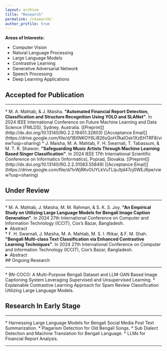 ```yaml
---
layout: archive
title: "Research"
permalink: /research/
author_profile: true
---
```

<b>Areas of Interests:</b>
* Computer Vision
* Natural Language Processing
* Large Language Models
* Contrastive Learning
* Generative Adversarial Network
* Speech Processing
* Deep Learning Applications
  
## Accepted for Publication
<hr>
* <a style="text-decoration=none;">M. A. Mahtab</a>, & J. Maisha. <b>"Automated Financial Report Detection, Classification and Structure Recognition Using YOLO and SLANet"</b>. In 2024 IEEE International Conference on Future Machine Learning and Data Science (FMLDS), Sydney, Australia. [[Preprint]](http://dx.doi.org/10.13140/RG.2.2.19451.32803) [[Acceptance Email]](https://drive.google.com/file/d/18XNKOY6Ll826sQoH7AaIOsk1XzEHTRF8/view?usp=sharing) 
* J. Maisha, <a style="text-decoration=none;">M. A. Mahtab</a>, F. H. Swarnali, T. Tabassum, & M. T. R. Shawon. <b>"Safeguarding Music Artists Through Machine Learning Based Singer Classification"</b>. In 2024 IEEE 17th International Scientific Conference on Informatics (Informatics), Poprad, Slovakia. [[Preprint]](http://dx.doi.org/10.13140/RG.2.2.31083.55849) [[Acceptance Email]](https://drive.google.com/file/d/1vWjRKvOUYLkVuTLlpJtjd47cj0WEJ6pe/view?usp=sharing) 
  
## Under Review
<hr>
* <a style="text-decoration=none;">M. A. Mahtab</a>, J. Maisha, M. M. Rahman, & S. K. S. Joy. <b>"An Empirical Study on Utilizing Large Language Models for Bengali Image Caption Generation"</b>. In 2024 27th International Conference on Computer and Information Technology (ICCIT), Cox’s Bazar, Bangladesh.
<details>
<summary>Abstract</summary>
<span style="text-align:justify; display:block;">
<font size="3">
An exemplary caption not only describes what is happening in a particular image but also denotes intricate traditional objects in the image by their local representative terms through which the native speakers can recognize the object in question. A caption that fails to accomplish the latter is not effective in conveying proper utility. To ensure caption locality, we aim to explore the potential of Large Language Models (LLM) in Bengali image captioning, which have lately shown promising results in English language caption generation. As a first for the Bengali language, we utilized CLIP (Contrastive Language-Image Pre-training) encodings as a prefix to the captions by employing a mapping network, followed by fine-tuning BanglaGPT, a Bengali pre-trained large language model to generate the image captions. Furthermore, we explored vision transformer-based encoders (ViT, Swin) with BanglaGPT as the decoder. The best BanglaGPT-based model outperformed the current benchmark results, with BLEU-1, BLEU-2, BLEU-3, BLEU-4, METEOR, and CIDEr scores of 70.2, 63.9, 58.8, 54.3, 39.2, and 95.9 on the BanglaLekha dataset and 82.4, 76.8, 71.9, 67.4, 36.6, and 76.9 on the BNature dataset.
</font>
</span><br>
</details>
* F. H. Swarnali, J. Maisha, <a style="text-decoration=none;">M. A. Mahtab</a>, M. S. I. Iftikar, & F. M. Shah. <b>"Bengali Multi-class Text Classification via Enhanced Contrastive Learning Techniques"</b>. In 2024 27th International Conference on Computer and Information Technology (ICCIT), Cox’s Bazar, Bangladesh.
<details>
<summary>Abstract</summary>
<span style="text-align:justify; display:block;">
<font size="3">
Bengali, one of South Asia's most frequently spoken languages, poses substantial difficulties in tasks such as sentiment analysis and other forms of text classification due to its intricate grammatical structure. This is not just vital for protecting mental health through precise sentiment analysis, but it also has broader ramifications in sectors where accurately discriminating between fine-grained meanings is critical. Improving classification methods to address these subtle distinctions is a timely necessity for advancing natural language processing in Bengali. Our study aims to advance the field of Bengali text classification by implementing Token-level Adversarial Contrastive Training (TACT) and Label-aware Contrastive (LCL) loss, leveraging contrastive learning methods. The two new losses distinguished fine-grained text better, compared to our previous findings on Contrastive Adversarial Training (CAT) and Supervised Contrastive Loss (SCL). For binary class classification, TACT reached an F1-score of 98% outperforming CAT and LCL and setting a new benchmark on the Rokomari Book Review (RBR) dataset. For multi-class classification, TACT achieved an F1-score of 91%, matching the current benchmark on the Bengali Hate Speech (BHS-M) dataset. Furthermore, our custom Bengali multi-class text classification dataset, Daraz Product Review (DPR) further contributes to the field.
</font>
</span><br>
</details>
## Ongoing Research
<hr>
* BN-COCO: A Multi-Purpose Bengali Dataset and LLM-GAN Based Image Captioning System Leveraging Supervised and Unsupervised Learning.
* Explainable Contrastive Learning Approach for Spam Review Classification Utilizing Large Language Models.

## Research In Early Stage
<hr>
* Harnessing Large Language Models for Bengali Social Media Post Text Summarization.
* Plagarism Detection for Old Bengali Songs.
* Sub Dialect Detection and Machine Translation for Bengali Language.
* LLMs for Financial Report Analysis.

__________________________________________________
